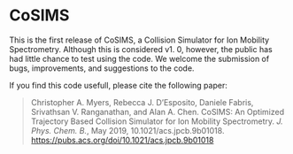 # CoSIMS
This is the first release of CoSIMS, a Collision Simulator for Ion Mobility Spectrometry. Although this is considered v1. 0, however, the public has had little chance to test using the code. We welcome the submission of bugs, improvements, and suggestions to the code.

If you find this code usefull, please cite the following paper:

>Christopher A. Myers, Rebecca J. D’Esposito, Daniele Fabris, Srivathsan V. Ranganathan, and Alan A. Chen. CoSIMS: An Optimized Trajectory Based Collision Simulator for Ion Mobility Spectrometry. *J. Phys. Chem. B.*, May 2019, 10.1021/acs.jpcb.9b01018.
https://pubs.acs.org/doi/10.1021/acs.jpcb.9b01018
